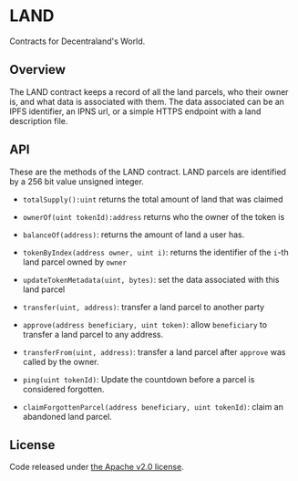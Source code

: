 # LAND

Contracts for Decentraland's World.

## Overview

The LAND contract keeps a record of all the land parcels, who their owner is,
and what data is associated with them. The data associated can be an IPFS
identifier, an IPNS url, or a simple HTTPS endpoint with a land description
file.

## API

These are the methods of the LAND contract. LAND parcels are identified by a
256 bit value unsigned integer.

* `totalSupply():uint` returns the total amount of land that was claimed

* `ownerOf(uint tokenId):address` returns who the owner of the token is

* `balanceOf(address)`: returns the amount of land a user has.

* `tokenByIndex(address owner, uint i)`: returns the identifier of the `i`-th
  land parcel owned by `owner`

* `updateTokenMetadata(uint, bytes)`: set the data associated with this land
  parcel

* `transfer(uint, address)`: transfer a land parcel to another party

* `approve(address beneficiary, uint token)`: allow `beneficiary` to transfer
  a land parcel to any address.

* `transferFrom(uint, address)`: transfer a land parcel after `approve` was
  called by the owner.

* `ping(uint tokenId)`: Update the countdown before a parcel is considered
  forgotten.

* `claimForgottenParcel(address beneficiary, uint tokenId)`: claim an abandoned
  land parcel.


## License

Code released under [the Apache v2.0 license](https://github.com/decentraland/land/blob/master/LICENSE).
